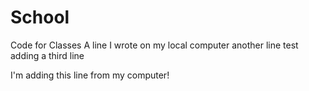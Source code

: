 # School
Code for Classes
A line I wrote on my local computer
another line test
adding a third line


I'm adding this line from my computer! 
